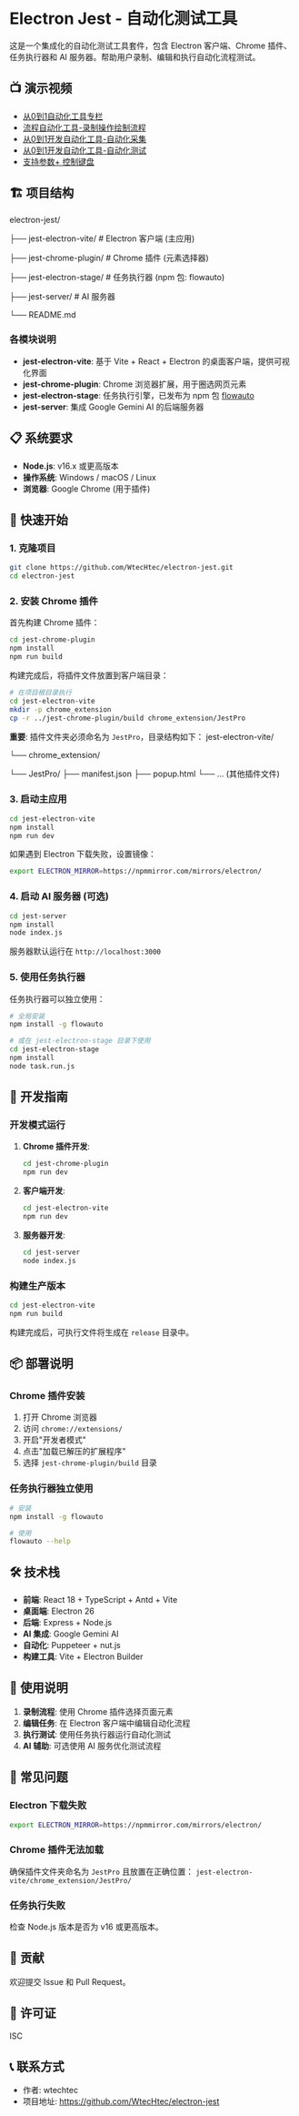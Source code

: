 
# Electron Jest - 自动化测试工具

这是一个集成化的自动化测试工具套件，包含 Electron 客户端、Chrome 插件、任务执行器和 AI 服务器。帮助用户录制、编辑和执行自动化流程测试。

## 📺 演示视频

- [从0到1自动化工具专栏](https://blog.csdn.net/weixin_42429220/category_12560336.html?spm=1001.2014.3001.5482)
- [流程自动化工具-录制操作绘制流程](https://www.bilibili.com/video/BV1aZ421a7Vz/?share_source=copy_web&vd_source=b38d30b9afa4cdb7d6538c4c2978a4c8)
- [从0到1开发自动化工具-自动化采集](https://www.bilibili.com/video/BV1VN4y1H74p/?share_source=copy_web&vd_source=b38d30b9afa4cdb7d6538c4c2978a4c8)
- [从0到1开发自动化工具-自动化测试](https://www.bilibili.com/video/BV1f94y1K7Mw/?share_source=copy_web&vd_source=b38d30b9afa4cdb7d6538c4c2978a4c8)
- [支持参数+ 控制键盘](https://www.bilibili.com/video/BV1PVwYecEim/?vd_source=d5b28d31bf0713b1e64a887d37daeb4a)

## 🏗️ 项目结构

electron-jest/

├── jest-electron-vite/ # Electron 客户端 (主应用)

├── jest-chrome-plugin/ # Chrome 插件 (元素选择器)

├── jest-electron-stage/ # 任务执行器 (npm 包: flowauto)

├── jest-server/ # AI 服务器

└── README.md



### 各模块说明

- **jest-electron-vite**: 基于 Vite + React + Electron 的桌面客户端，提供可视化界面
- **jest-chrome-plugin**: Chrome 浏览器扩展，用于圈选网页元素
- **jest-electron-stage**: 任务执行引擎，已发布为 npm 包 [flowauto](https://www.npmjs.com/package/flowauto)
- **jest-server**: 集成 Google Gemini AI 的后端服务器

## 📋 系统要求

- **Node.js**: v16.x 或更高版本
- **操作系统**: Windows / macOS / Linux
- **浏览器**: Google Chrome (用于插件)

## 🚀 快速开始

### 1. 克隆项目

```bash
git clone https://github.com/WtecHtec/electron-jest.git
cd electron-jest
```

### 2. 安装 Chrome 插件

首先构建 Chrome 插件：

```bash
cd jest-chrome-plugin
npm install
npm run build
```

构建完成后，将插件文件放置到客户端目录：

```bash
# 在项目根目录执行
cd jest-electron-vite
mkdir -p chrome_extension
cp -r ../jest-chrome-plugin/build chrome_extension/JestPro
```

**重要**: 插件文件夹必须命名为 `JestPro`，目录结构如下：
jest-electron-vite/

└── chrome_extension/

   └── JestPro/
   ├── manifest.json
   ├── popup.html
   └── ... (其他插件文件)


### 3. 启动主应用

```bash
cd jest-electron-vite
npm install
npm run dev
```

如果遇到 Electron 下载失败，设置镜像：

```bash
export ELECTRON_MIRROR=https://npmmirror.com/mirrors/electron/
```

### 4. 启动 AI 服务器 (可选)

```bash
cd jest-server
npm install
node index.js
```

服务器默认运行在 `http://localhost:3000`

### 5. 使用任务执行器

任务执行器可以独立使用：

```bash
# 全局安装
npm install -g flowauto

# 或在 jest-electron-stage 目录下使用
cd jest-electron-stage
npm install
node task.run.js
```

## 🔧 开发指南

### 开发模式运行

1. **Chrome 插件开发**:
   ```bash
   cd jest-chrome-plugin
   npm run dev
   ```

2. **客户端开发**:
   ```bash
   cd jest-electron-vite
   npm run dev
   ```

3. **服务器开发**:
   ```bash
   cd jest-server
   node index.js
   ```

### 构建生产版本

```bash
cd jest-electron-vite
npm run build
```

构建完成后，可执行文件将生成在 `release` 目录中。

## 📦 部署说明

### Chrome 插件安装

1. 打开 Chrome 浏览器
2. 访问 `chrome://extensions/`
3. 开启"开发者模式"
4. 点击"加载已解压的扩展程序"
5. 选择 `jest-chrome-plugin/build` 目录

### 任务执行器独立使用

```bash
# 安装
npm install -g flowauto

# 使用
flowauto --help
```

## 🛠️ 技术栈

- **前端**: React 18 + TypeScript + Antd + Vite
- **桌面端**: Electron 26
- **后端**: Express + Node.js
- **AI 集成**: Google Gemini AI
- **自动化**: Puppeteer + nut.js
- **构建工具**: Vite + Electron Builder

## 📝 使用说明

1. **录制流程**: 使用 Chrome 插件选择页面元素
2. **编辑任务**: 在 Electron 客户端中编辑自动化流程
3. **执行测试**: 使用任务执行器运行自动化测试
4. **AI 辅助**: 可选使用 AI 服务优化测试流程

## 🐛 常见问题

### Electron 下载失败
```bash
export ELECTRON_MIRROR=https://npmmirror.com/mirrors/electron/
```

### Chrome 插件无法加载
确保插件文件夹命名为 `JestPro` 且放置在正确位置：
`jest-electron-vite/chrome_extension/JestPro/`

### 任务执行失败
检查 Node.js 版本是否为 v16 或更高版本。

## 🤝 贡献

欢迎提交 Issue 和 Pull Request。

## 📄 许可证

ISC

## 📞 联系方式

- 作者: wtechtec
- 项目地址: https://github.com/WtecHtec/electron-jest